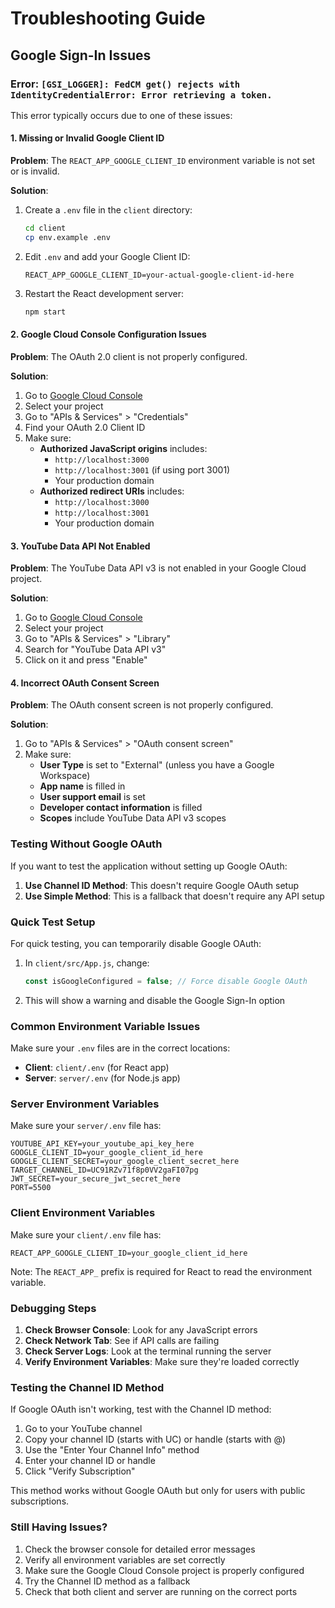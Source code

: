 # Troubleshooting Guide

## Google Sign-In Issues

### Error: `[GSI_LOGGER]: FedCM get() rejects with IdentityCredentialError: Error retrieving a token.`

This error typically occurs due to one of these issues:

#### 1. Missing or Invalid Google Client ID

**Problem**: The `REACT_APP_GOOGLE_CLIENT_ID` environment variable is not set or is invalid.

**Solution**:
1. Create a `.env` file in the `client` directory:
   ```bash
   cd client
   cp env.example .env
   ```

2. Edit `.env` and add your Google Client ID:
   ```
   REACT_APP_GOOGLE_CLIENT_ID=your-actual-google-client-id-here
   ```

3. Restart the React development server:
   ```bash
   npm start
   ```

#### 2. Google Cloud Console Configuration Issues

**Problem**: The OAuth 2.0 client is not properly configured.

**Solution**:
1. Go to [Google Cloud Console](https://console.cloud.google.com/)
2. Select your project
3. Go to "APIs & Services" > "Credentials"
4. Find your OAuth 2.0 Client ID
5. Make sure:
   - **Authorized JavaScript origins** includes:
     - `http://localhost:3000`
     - `http://localhost:3001` (if using port 3001)
     - Your production domain
   - **Authorized redirect URIs** includes:
     - `http://localhost:3000`
     - `http://localhost:3001`
     - Your production domain

#### 3. YouTube Data API Not Enabled

**Problem**: The YouTube Data API v3 is not enabled in your Google Cloud project.

**Solution**:
1. Go to [Google Cloud Console](https://console.cloud.google.com/)
2. Select your project
3. Go to "APIs & Services" > "Library"
4. Search for "YouTube Data API v3"
5. Click on it and press "Enable"

#### 4. Incorrect OAuth Consent Screen

**Problem**: The OAuth consent screen is not properly configured.

**Solution**:
1. Go to "APIs & Services" > "OAuth consent screen"
2. Make sure:
   - **User Type** is set to "External" (unless you have a Google Workspace)
   - **App name** is filled in
   - **User support email** is set
   - **Developer contact information** is filled
   - **Scopes** include YouTube Data API v3 scopes

### Testing Without Google OAuth

If you want to test the application without setting up Google OAuth:

1. **Use Channel ID Method**: This doesn't require Google OAuth setup
2. **Use Simple Method**: This is a fallback that doesn't require any API setup

### Quick Test Setup

For quick testing, you can temporarily disable Google OAuth:

1. In `client/src/App.js`, change:
   ```javascript
   const isGoogleConfigured = false; // Force disable Google OAuth
   ```

2. This will show a warning and disable the Google Sign-In option

### Common Environment Variable Issues

Make sure your `.env` files are in the correct locations:

- **Client**: `client/.env` (for React app)
- **Server**: `server/.env` (for Node.js app)

### Server Environment Variables

Make sure your `server/.env` file has:

```env
YOUTUBE_API_KEY=your_youtube_api_key_here
GOOGLE_CLIENT_ID=your_google_client_id_here
GOOGLE_CLIENT_SECRET=your_google_client_secret_here
TARGET_CHANNEL_ID=UC91RZv71f8p0VV2gaFI07pg
JWT_SECRET=your_secure_jwt_secret_here
PORT=5500
```

### Client Environment Variables

Make sure your `client/.env` file has:

```env
REACT_APP_GOOGLE_CLIENT_ID=your_google_client_id_here
```

Note: The `REACT_APP_` prefix is required for React to read the environment variable.

### Debugging Steps

1. **Check Browser Console**: Look for any JavaScript errors
2. **Check Network Tab**: See if API calls are failing
3. **Check Server Logs**: Look at the terminal running the server
4. **Verify Environment Variables**: Make sure they're loaded correctly

### Testing the Channel ID Method

If Google OAuth isn't working, test with the Channel ID method:

1. Go to your YouTube channel
2. Copy your channel ID (starts with UC) or handle (starts with @)
3. Use the "Enter Your Channel Info" method
4. Enter your channel ID or handle
5. Click "Verify Subscription"

This method works without Google OAuth but only for users with public subscriptions.

### Still Having Issues?

1. Check the browser console for detailed error messages
2. Verify all environment variables are set correctly
3. Make sure the Google Cloud Console project is properly configured
4. Try the Channel ID method as a fallback
5. Check that both client and server are running on the correct ports
